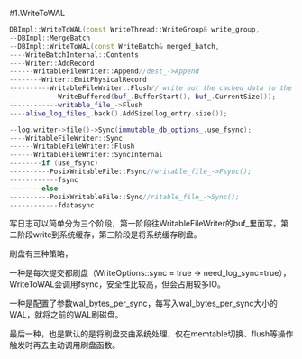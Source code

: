 #1.WriteToWAL 

```cpp
DBImpl::WriteToWAL(const WriteThread::WriteGroup& write_group,
--DBImpl::MergeBatch
--DBImpl::WriteToWAL(const WriteBatch& merged_batch,
----WriteBatchInternal::Contents
----Writer::AddRecord
------WritableFileWriter::Append//dest_->Append
--------Writer::EmitPhysicalRecord
----------WritableFileWriter::Flush// write out the cached data to the OS cache or storage if direct I/O
------------WriteBuffered(buf_.BufferStart(), buf_.CurrentSize());
------------writable_file_->Flush
----alive_log_files_.back().AddSize(log_entry.size());

--log.writer->file()->Sync(immutable_db_options_.use_fsync);
----WritableFileWriter::Sync
------WritableFileWriter::Flush
------WritableFileWriter::SyncInternal
--------if (use_fsync)
----------PosixWritableFile::Fsync//writable_file_->Fsync();
------------fsync
--------else
----------PosixWritableFile::Sync//ritable_file_->Sync();
------------fdatasync

```

写日志可以简单分为三个阶段，第一阶段往WritableFileWriter的buf_里面写，第二阶段write到系统缓存，第三阶段是将系统缓存刷盘。

刷盘有三种策略，

一种是每次提交都刷盘（WriteOptions::sync = true  -> need_log_sync=true），WriteToWAL会调用fsync，安全性比较高，但会占用较多IO。

一种是配置了参数wal_bytes_per_sync，每写入wal_bytes_per_sync大小的WAL，就将之前的WAL刷磁盘。

最后一种，也是默认的是将刷盘交由系统处理，仅在memtable切换、flush等操作触发时再去主动调用刷盘函数。






